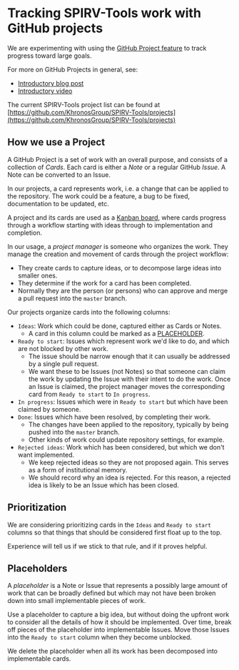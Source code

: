 # Tracking SPIRV-Tools work with GitHub projects

We are experimenting with using the [GitHub Project
feature](https://help.github.com/articles/tracking-the-progress-of-your-work-with-projects/)
to track progress toward large goals.

For more on GitHub Projects in general, see:
* [Introductory blog post](https://github.com/blog/2256-a-whole-new-github-universe-announcing-new-tools-forums-and-features)
* [Introductory video](https://www.youtube.com/watch?v=C6MGKHkNtxU)

The current SPIRV-Tools project list can be found at
[https://github.com/KhronosGroup/SPIRV-Tools/projects](https://github.com/KhronosGroup/SPIRV-Tools/projects)

## How we use a Project

A GitHub Project is a set of work with an overall purpose, and
consists of a collection of *Cards*.
Each card is either a *Note* or a regular GitHub *Issue.*
A Note can be converted to an Issue.

In our projects, a card represents work, i.e. a change that can
be applied to the repository.
The work could be a feature, a bug to be fixed, documentation to be
updated, etc.

A project and its cards are used as a [Kanban
board](https://en.wikipedia.org/wiki/Kanban_board), where cards progress
through a workflow starting with ideas through to implementation and completion.

In our usage, a *project manager* is someone who organizes the work.
They manage the creation and movement of cards
through the project workflow:
* They create cards to capture ideas, or to decompose large ideas into smaller
  ones.
* They determine if the work for a card has been completed.
* Normally they are the person (or persons) who can approve and merge a pull
  request into the `master` branch.

Our projects organize cards into the following columns:
* `Ideas`: Work which could be done, captured either as Cards or Notes.
  * A card in this column could be marked as a [PLACEHOLDER](#placeholders).
* `Ready to start`: Issues which represent work we'd like to do, and which
  are not blocked by other work.
  * The issue should be narrow enough that it can usually be addressed by a
    single pull request.
  * We want these to be Issues (not Notes) so that someone can claim the work
    by updating the Issue with their intent to do the work.
    Once an Issue is claimed, the project manager moves the corresponding card
    from `Ready to start` to `In progress`.
* `In progress`: Issues which were in `Ready to start` but which have been
  claimed by someone.
* `Done`: Issues which have been resolved, by completing their work.
  * The changes have been applied to the repository, typically by being pushed
  into the `master` branch.
  * Other kinds of work could update repository settings, for example.
* `Rejected ideas`: Work which has been considered, but which we don't want
  implemented.
  * We keep rejected ideas so they are not proposed again. This serves
    as a form of institutional memory.
  * We should record why an idea is rejected. For this reason, a rejected
    idea is likely to be an Issue which has been closed.

## Prioritization

We are considering prioritizing cards in the `Ideas` and `Ready to start`
columns so that things that should be considered first float up to the top.

Experience will tell us if we stick to that rule, and if it proves helpful.

## Placeholders

A *placeholder* is a Note or Issue that represents a possibly large amount
of work that can be broadly defined but which may not have been broken down
into small implementable pieces of work.

Use a placeholder to capture a big idea, but without doing the upfront work
to consider all the details of how it should be implemented.
Over time, break off pieces of the placeholder into implementable Issues.
Move those Issues into the `Ready to start` column when they become unblocked.

We delete the placeholder when all its work has been decomposed into
implementable cards.
